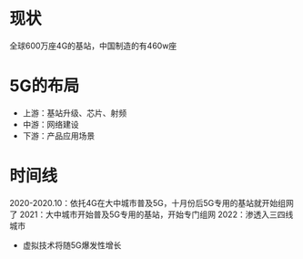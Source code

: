 # 现状
全球600万座4G的基站，中国制造的有460w座

# 5G的布局
* 上游：基站升级、芯片、射频
* 中游：网络建设
* 下游：产品应用场景

# 时间线
2020-2020.10：依托4G在大中城市普及5G，十月份后5G专用的基站就开始组网了
2021：大中城市开始普及5G专用的基站，开始专门组网
2022：渗透入三四线城市
* 虚拟技术将随5G爆发性增长